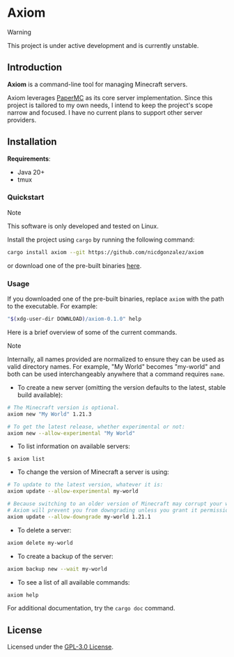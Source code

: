 # Axiom

> [!WARNING]
> This project is under active development and is currently unstable.

## Introduction

**Axiom** is a command-line tool for managing Minecraft servers.

Axiom leverages [PaperMC] as its core server implementation. Since this project
is tailored to my own needs, I intend to keep the project's scope narrow
and focused. I have no current plans to support other server providers.

## Installation

**Requirements**:

- Java 20+
- tmux

### Quickstart

> [!NOTE]
> This software is only developed and tested on Linux.

Install the project using `cargo` by running the following command:

```bash
cargo install axiom --git https://github.com/nicdgonzalez/axiom
```

or download one of the pre-built binaries [here].

### Usage

If you downloaded one of the pre-built binaries, replace `axiom` with the path
to the executable. For example:

```bash
"$(xdg-user-dir DOWNLOAD)/axiom-0.1.0" help
```

Here is a brief overview of some of the current commands.

> [!NOTE]
> Internally, all names provided are normalized to ensure they can be used
> as valid directory names. For example, "My World" becomes "my-world" and both
> can be used interchangeably anywhere that a command requires `name`.

- To create a new server (omitting the version defaults to the latest, stable
  build available):

```bash
# The Minecraft version is optional.
axiom new "My World" 1.21.3

# To get the latest release, whether experimental or not:
axiom new --allow-experimental "My World"
```

- To list information on available servers:

```console
$ axiom list
```

- To change the version of Minecraft a server is using:

```bash
# To update to the latest version, whatever it is:
axiom update --allow-experimental my-world

# Because switching to an older version of Minecraft may corrupt your world,
# Axiom will prevent you from downgrading unless you grant it permission:
axiom update --allow-downgrade my-world 1.21.1
```

- To delete a server:

```bash
axiom delete my-world
```

- To create a backup of the server:

```bash
axiom backup new --wait my-world
```

- To see a list of all available commands:

```bash
axiom help
```

For additional documentation, try the `cargo doc` command.

## License

Licensed under the [GPL-3.0 License].

[PaperMC]: https://papermc.io/
[here]: https://github.com/nicdgonzalez/axiom/releases
[GPL-3.0 License]: https://www.gnu.org/licenses/gpl-3.0.html
